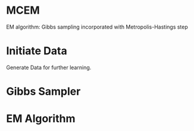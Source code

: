 # MCEM
EM algorithm: Gibbs sampling incorporated with Metropolis-Hastings step
# Initiate Data
Generate Data for further learning.
# Gibbs Sampler

# EM Algorithm
